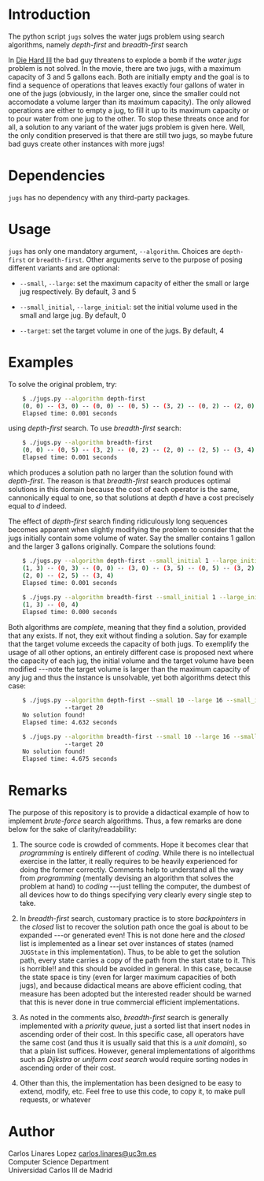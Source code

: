 # Introduction

The python script `jugs` solves the water jugs problem using search algorithms,
namely *depth-first* and *breadth-first* search

In [Die Hard III](https://www.youtube.com/watch?v=2vdF6NASMiE) the bad guy
threatens to explode a bomb if the *water jugs* problem is not solved. In the
movie, there are two jugs, with a maximum capacity of 3 and 5 gallons each. Both
are initially empty and the goal is to find a sequence of operations that leaves
exactly four gallons of water in one of the jugs (obviously, in the larger one,
since the smaller could not accomodate a volume larger than its maximum
capacity). The only allowed operations are either to empty a jug, to fill it up
to its maximum capacity or to pour water from one jug to the other. To stop
these threats once and for all, a solution to any variant of the water jugs
problem is given here. Well, the only condition preserved is that there are
still two jugs, so maybe future bad guys create other instances with more jugs!

# Dependencies #

`jugs` has no  dependency with any third-party packages.

# Usage #

`jugs` has only one mandatory argument, `--algorithm`. Choices are `depth-first`
or `breadth-first`. Other arguments serve to the purpose of posing different
variants and are optional:

* `--small`, `--large`: set the maximum capacity of either the small or large
  jug respectively. By default, 3 and 5
  
* `--small_initial`, `--large_initial`: set the initial volume used in the small
  and large jug. By default, 0
  
* `--target`: set the target volume in one of the jugs. By default, 4

# Examples #

To solve the original problem, try:

``` sh
    $ ./jugs.py --algorithm depth-first
    (0, 0) -- (3, 0) -- (0, 0) -- (0, 5) -- (3, 2) -- (0, 2) -- (2, 0) -- (2, 5) -- (3, 4)
    Elapsed time: 0.001 seconds
```

using *depth-first* search. To use *breadth-first* search:

``` sh
    $ ./jugs.py --algorithm breadth-first
    (0, 0) -- (0, 5) -- (3, 2) -- (0, 2) -- (2, 0) -- (2, 5) -- (3, 4)
    Elapsed time: 0.001 seconds
```

which produces a solution path no larger than the solution found with
*depth-first*. The reason is that *breadth-first* search produces optimal
solutions in this domain because the cost of each operator is the same,
cannonically equal to one, so that solutions at depth *d* have a cost precisely
equal to *d* indeed.

The effect of *depth-first* search finding ridiculously long sequences becomes
apparent when slightly modifying the problem to consider that the jugs initially
contain some volume of water. Say the smaller contains 1 gallon and the larger 3
gallons originally. Compare the solutions found:

``` sh
    $ ./jugs.py --algorithm depth-first --small_initial 1 --large_initial 3 
    (1, 3) -- (0, 3) -- (0, 0) -- (3, 0) -- (3, 5) -- (0, 5) -- (3, 2) -- (0, 2) -- 
    (2, 0) -- (2, 5) -- (3, 4)
    Elapsed time: 0.001 seconds
    
    $ ./jugs.py --algorithm breadth-first --small_initial 1 --large_initial 3 
    (1, 3) -- (0, 4)
    Elapsed time: 0.000 seconds

```

Both algorithms are *complete*, meaning that they find a solution, provided that
any exists. If not, they exit without finding a solution. Say for example that
the target volume exceeds the capacity of both jugs. To exemplify the usage of
all other options, an entirely different case is proposed next where the
capacity of each jug, the initial volume and the target volume have been
modified ---note the target volume is larger than the maximum capacity of any
jug and thus the instance is unsolvable, yet both algorithms detect this case:

``` sh
    $ ./jugs.py --algorithm depth-first --small 10 --large 16 --small_initial 1 --large_initial 3 
                --target 20  
    No solution found!
    Elapsed time: 4.632 seconds
    
    $ ./jugs.py --algorithm breadth-first --small 10 --large 16 --small_initial 1 --large_initial 3 
                --target 20  
    No solution found!
    Elapsed time: 4.675 seconds

```

# Remarks #

The purpose of this repository is to provide a didactical example of how to
implement *brute-force* search algorithms. Thus, a few remarks are done below
for the sake of clarity/readability:

1. The source code is crowded of comments. Hope it becomes clear that
   *programming* is entirely different of *coding*. While there is no
   intellectual exercise in the latter, it really requires to be heavily
   experienced for doing the former correctly. Comments help to understand all
   the way from *programming* (mentally devising an algorithm that solves the
   problem at hand) to *coding* ---just telling the computer, the dumbest of all
   devices how to do things specifying very clearly every single step to take.
   
2. In *breadth-first* search, customary practice is to store *backpointers* in
   the *closed* list to recover the solution path once the goal is about to be
   expanded ---or generated even! This is not done here and the *closed* list is
   implemented as a linear set over instances of states (named `JUGState` in
   this implementation). Thus, to be able to get the solution path, every state
   carries a copy of the path from the start state to it. This is horrible!! and
   this should be avoided in general. In this case, because the state space is
   tiny (even for larger maximum capacities of both jugs), and because
   didactical means are above efficient coding, that measure has been adopted
   but the interested reader should be warned that this is never done in true
   commercial efficient implementations.
   
3. As noted in the comments also, *breadth-first* search is generally
   implemented with a *priority queue*, just a sorted list that insert nodes in
   ascending order of their cost. In this specific case, all operators have the
   same cost (and thus it is usually said that this is a *unit domain*), so that
   a plain list suffices. However, general implementations of algorithms such as
   *Dijkstra* or *uniform cost search* would require sorting nodes in ascending
   order of their cost.
   
4. Other than this, the implementation has been designed to be easy to extend,
   modify, etc. Feel free to use this code, to copy it, to make pull requests,
   or whatever

# Author #

Carlos Linares Lopez <carlos.linares@uc3m.es>  
Computer Science Department  
Universidad Carlos III de Madrid


